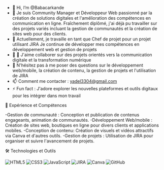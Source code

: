 - 👋 Hi, I’m @Babacarkande
- 👀 Je suis Community Manager et Développeur Web passionné par la création de solutions digitales et l'amélioration des compétences en communication en ligne. Fraîchement diplômé, j'ai déjà pu travailler sur des projets variés incluant la gestion de communautés et la création de sites web pour des clients.
- 🌱 Actuellement, je travaille en tant que Chef de projet pour un projet utilisant JIRA
 Je continue de développer mes compétences en développement web et gestion de projets
- 💞️ 👯 J'aime collaborer sur des projets orientés vers la communication digitale et la transformation numérique
- 💬 N'hésitez pas à me poser des questions sur le développement web/mobile, la création de contenu, la gestion de projets et l'utilisation de JIRA
- 📫 Comment me contacter : yadel3304@gmail.com
- ⚡ Fun fact : J'adore explorer les nouvelles plateformes et outils digitaux pour les intégrer dans mon travail

💼 Expérience et Compétences

-Gestion de communauté : Conception et publication de contenus engageants, animation de communautés.
-Développement Web/mobile : Création de sites web, boutiques en ligne pour divers clients et applications mobiles.
-Conception de contenu: Création de visuels et vidéos attractifs via Canva et d'autres outils.
-Gestion de projets : Utilisation de JIRA pour organiser et suivre l'avancement de projets.

🛠️ Technologies et Outils

![HTML5](https://img.shields.io/badge/html5-%23E34F26.svg?&style=flat-square&logo=html5&logoColor=white)
![CSS3](https://img.shields.io/badge/css3-%231572B6.svg?&style=flat-square&logo=css3&logoColor=white)
![JavaScript](https://img.shields.io/badge/javascript-%23323330.svg?&style=flat-square&logo=javascript&logoColor=%23F7DF1E)
![JIRA](https://img.shields.io/badge/jira-%230A0FFF.svg?&style=flat-square&logo=jira&logoColor=white)
![Canva](https://img.shields.io/badge/canva-%2300C4CC.svg?&style=flat-square&logo=canva&logoColor=white)
![GitHub](https://img.shields.io/badge/github-%23121011.svg?&style=flat-square&logo=github&logoColor=white)

<!---
Babacarkande/Babacarkande is a ✨ special ✨ repository because its `README.md` (this file) appears on your GitHub profile.
You can click the Preview link to take a look at your changes.
--->
